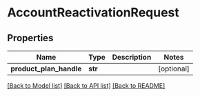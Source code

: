 # AccountReactivationRequest

## Properties
Name | Type | Description | Notes
------------ | ------------- | ------------- | -------------
**product_plan_handle** | **str** |  | [optional] 

[[Back to Model list]](../README.md#documentation-for-models) [[Back to API list]](../README.md#documentation-for-api-endpoints) [[Back to README]](../README.md)


